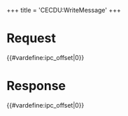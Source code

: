 +++
title = 'CECDU:WriteMessage'
+++

# Request

{{#vardefine:ipc_offset\|0}}

# Response

{{#vardefine:ipc_offset\|0}}